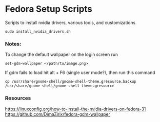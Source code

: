 # Fedora Setup Scripts
Scripts to install nvidia drivers, various tools, and customizations.

```
sudo install_nvidia_drivers.sh
```

### Notes:
To change the default wallpaper on the login screen run
```
set-gdm-wallpaper </path/to/image.png>
```

If gdm fails to load hit alt + F6 (single user mode?),
then run this command
```
cp /usr/share/gnome-shell/gnome-shell-theme.gresource.backup /usr/share/gnome-shell/gnome-shell-theme.gresource
```

### Resources  
https://linuxconfig.org/how-to-install-the-nvidia-drivers-on-fedora-31  
https://github.com/DimaZirix/fedora-gdm-wallpaper
